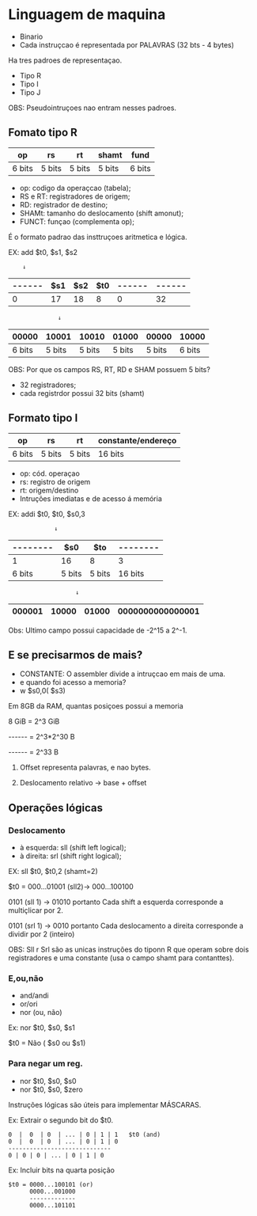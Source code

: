 # Linguagem de maquina

* Binario
* Cada instruçcao é representada por PALAVRAS (32 bts - 4 bytes)

Ha tres padroes de representaçao.

* Tipo R
* Tipo I
* Tipo J

OBS: Pseudointruçoes nao entram nesses padroes.

## Fomato tipo R


 op      | rs          |rt           |shamt             |fund          
---------|-------------|-------------|----------------- |----------------
6 bits   |5 bits    | 5 bits|5 bits| 6 bits

* op: codigo da operaçcao (tabela);
* RS e RT: registradores de origem;
* RD: registrador de destino;
* SHAMt: tamanho do deslocamento (shift  amonut);
* FUNCT: funçao (complementa op);

É o formato padrao das insttruçoes aritmetica e lógica.

EX: add $t0, $s1, $s2

        ↓

 ------      | $s1         |    $s2       |$t0           |------          |------
---------|-------------|-------------|----------------- |----------------|---------
0   |17    | 18|8| 0| 32

                  ↓

00000   |10001    | 10010|01000| 00000| 10000
---------|-------------|-------------|----------------- |----------------|---------
6 bits|5 bits|5 bits|5 bits|5 bits|6 bits

OBS: Por que os campos RS, RT, RD e SHAM possuem 5 bits?

* 32 registradores;
* cada registrdor possui 32 bits (shamt)

## Formato tipo I

 op      | rs          |rt           |constante/endereço                   
---------|-------------|-------------|-----------------
6 bits   |5 bits    | 5 bits|16 bits

* op: cód. operaçao
* rs: registro de origem
* rt: origem/destino
* Intruções imediatas e de acesso á memória

EX: addi $t0, $t0, $s0,3

                 ↓

 --------      | $s0        |    $to       |--------          
---------|-------------|-------------|----------------- 
1   |16    | 8|3 
6 bits|5 bits|5 bits|16 bits

                       ↓


000001 |10000    | 01000|0000000000000001
---------|-------------|-------------|----------------- 

Obs: Ultimo campo possui capacidade de -2^15 a 2^-1.

## E se precisarmos de mais?

* CONSTANTE: O assembler divide a intruçcao em mais de uma.
* e quando foi acesso a memoria?
* w $s0,0( $s3)

Em 8GB da RAM, quantas posiçoes possui a memoria

8 GiB = 2^3 GiB

------ = 2^3*2^30 B

------ = 2^33 B

1) Offset representa palavras, e nao bytes.

2) Deslocamento relativo -> base + offset

##  Operações lógicas

### Deslocamento

* à esquerda: sll (shift left logical);
* à direita: srl (shift right logical);

EX: sll $t0, $t0,2 (shamt=2)

$t0 = 000...01001 (sll2)-> 000...100100

0101 (sll 1) -> 01010 portanto Cada shift a esquerda corresponde a multiçlicar por 2.

0101 (srl 1) -> 0010 portanto Cada deslocamento a direita corresponde a dividir por 2 (inteiro)

OBS: Sll r Srl são as unicas instruções do tiponn R que operam sobre dois registradores  e uma constante (usa o campo shamt para contanttes).

### E,ou,não

* and/andi
* or/ori
* nor (ou, não)

Ex: nor $t0, $s0, $s1

$t0 = Não ( $s0 ou $s1)

### Para negar um reg.

* nor $t0, $s0, $s0
* nor $t0, $s0, $zero

Instruções lógicas são úteis para implementar MÁSCARAS.

Ex: Extrair o segundo bit  do $t0.

    0  |  0  | 0  | ... | 0 | 1 | 1   $t0 (and)
    0  |  0  | 0  | ... | 0 | 1 | 0
    -----------------------------
    0 | 0 | 0 | ... | 0 | 1 | 0

Ex: Incluir bits na quarta posição

    $t0 = 0000...100101 (or)
          0000...001000
          -------------
          0000...101101